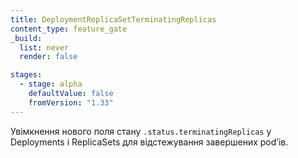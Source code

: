 ```yaml
---
title: DeploymentReplicaSetTerminatingReplicas
content_type: feature_gate
_build:
  list: never
  render: false

stages:
  - stage: alpha
    defaultValue: false
    fromVersion: "1.33"
---
```

Увімкнення нового поля стану `.status.terminatingReplicas` у Deployments і ReplicaSets для відстежування завершених podʼів.

